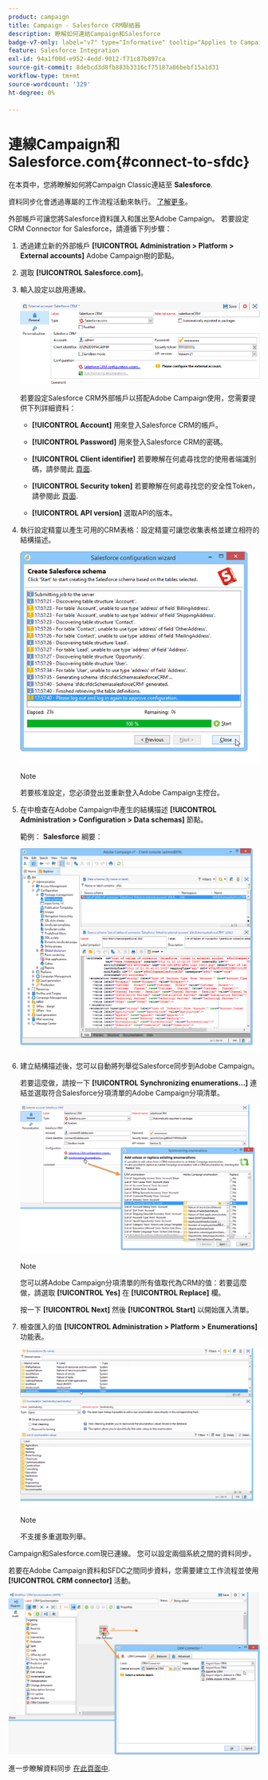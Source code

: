 ```yaml
---
product: campaign
title: Campaign - Salesforce CRM聯結器
description: 瞭解如何連結Campaign和Salesforce
badge-v7-only: label="v7" type="Informative" tooltip="Applies to Campaign Classic v7 only"
feature: Salesforce Integration
exl-id: 94a1f00d-e952-4edd-9012-f71c87b897ca
source-git-commit: 8debcd3d8fb883b3316cf75187a86bebf15a1d31
workflow-type: tm+mt
source-wordcount: '329'
ht-degree: 0%

---
```


# 連線Campaign和Salesforce.com{#connect-to-sfdc}



在本頁中，您將瞭解如何將Campaign Classic連結至 **Salesforce**.

資料同步化會透過專屬的工作流程活動來執行。 [了解更多](../../platform/using/crm-data-sync.md)。


外部帳戶可讓您將Salesforce資料匯入和匯出至Adobe Campaign。
若要設定CRM Connector for Salesforce，請遵循下列步驟：

1. 透過建立新的外部帳戶 **[!UICONTROL Administration > Platform > External accounts]** Adobe Campaign樹的節點。
1. 選取 **[!UICONTROL Salesforce.com]**。
1. 輸入設定以啟用連線。

   ![](assets/ext_account_17.png)

   若要設定Salesforce CRM外部帳戶以搭配Adobe Campaign使用，您需要提供下列詳細資料：

   * **[!UICONTROL Account]**
用來登入Salesforce CRM的帳戶。

   * **[!UICONTROL Password]**
用來登入Salesforce CRM的密碼。

   * **[!UICONTROL Client identifier]**
若要瞭解在何處尋找您的使用者端識別碼，請參閱此 [頁面](https://help.salesforce.com/articleView?id=000205876&amp;type=1).

   * **[!UICONTROL Security token]**
若要瞭解在何處尋找您的安全性Token，請參閱此 [頁面](https://help.salesforce.com/articleView?id=000205876&amp;type=1).

   * **[!UICONTROL API version]**
選取API的版本。
1. 執行設定精靈以產生可用的CRM表格：設定精靈可讓您收集表格並建立相符的結構描述。

   ![](assets/crm_connectors_sfdc_launch.png)

   >[!NOTE]
   >
   >若要核准設定，您必須登出並重新登入Adobe Campaign主控台。

1. 在中檢查在Adobe Campaign中產生的結構描述 **[!UICONTROL Administration > Configuration > Data schemas]** 節點。

   範例： **Salesforce** 綱要：

   ![](assets/crm_connectors_sfdc_table.png)

1. 建立結構描述後，您可以自動將列舉從Salesforce同步到Adobe Campaign。

   若要這麼做，請按一下 **[!UICONTROL Synchronizing enumerations...]** 連結並選取符合Salesforce分項清單的Adobe Campaign分項清單。



   ![](assets/crm_connectors_sfdc_enum.png)

   >[!NOTE]
   >
   >您可以將Adobe Campaign分項清單的所有值取代為CRM的值：若要這麼做，請選取 **[!UICONTROL Yes]** 在 **[!UICONTROL Replace]** 欄。


   按一下 **[!UICONTROL Next]** 然後 **[!UICONTROL Start]** 以開始匯入清單。

1. 檢查匯入的值 **[!UICONTROL Administration > Platform > Enumerations]** 功能表。

   ![](assets/crm_connectors_sfdc_exe.png)

   >[!NOTE]
   >
   > 不支援多重選取列舉。

Campaign和Salesforce.com現已連線。 您可以設定兩個系統之間的資料同步。

若要在Adobe Campaign資料和SFDC之間同步資料，您需要建立工作流程並使用 **[!UICONTROL CRM connector]** 活動。

![](assets/crm_connectors_sfdc_wf.png)

進一步瞭解資料同步 [在此頁面中](../../platform/using/crm-data-sync.md).
